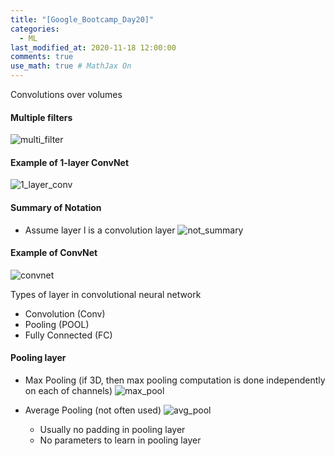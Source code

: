 ```yaml
---
title: "[Google_Bootcamp_Day20]"
categories: 
  - ML
last_modified_at: 2020-11-18 12:00:00
comments: true
use_math: true # MathJax On
---
```


Convolutions over volumes

#### Multiple filters
![multi_filter](https://user-images.githubusercontent.com/62474292/100634348-8a07fe00-3372-11eb-8c9d-fd36a0c0e1a6.png)

#### Example of 1-layer ConvNet
![1_layer_conv](https://user-images.githubusercontent.com/62474292/100634342-88d6d100-3372-11eb-8600-855e2e8fee42.png)

#### Summary of Notation
- Assume layer l is a convolution layer
![not_summary](https://user-images.githubusercontent.com/62474292/100634344-896f6780-3372-11eb-996b-95e1aedd5228.png)

#### Example of ConvNet
![convnet](https://user-images.githubusercontent.com/62474292/100634347-8a07fe00-3372-11eb-9734-ccd0935cc999.png)

Types of layer in convolutional neural network
- Convolution (Conv)
- Pooling (POOL)
- Fully Connected (FC)

#### Pooling layer
- Max Pooling (if 3D, then max pooling computation is done independently on each of channels)
![max_pool](https://user-images.githubusercontent.com/62474292/100634340-883e3a80-3372-11eb-8c1b-f4c173958e79.png)

- Average Pooling (not often used)
![avg_pool](https://user-images.githubusercontent.com/62474292/100634338-870d0d80-3372-11eb-8d96-328c2fd5b2c8.png)

  - Usually no padding in pooling layer
  - No parameters to learn in pooling layer
